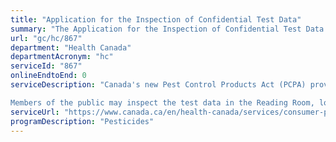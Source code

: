 ```yaml
---
title: "Application for the Inspection of Confidential Test Data"
summary: "The Application for the Inspection of Confidential Test Data service from Health Canada is not available end-to-end online, according to the GC Service Inventory."
url: "gc/hc/867"
department: "Health Canada"
departmentAcronym: "hc"
serviceId: "867"
onlineEndtoEnd: 0
serviceDescription: "Canada's new Pest Control Products Act (PCPA) provides the public with the opportunity to inspect the scientific test data supporting pesticide registration decisions.

Members of the public may inspect the test data in the Reading Room, located at the PMRA's National Head Office in Ottawa, Ontario. (PMRA)"
serviceUrl: "https://www.canada.ca/en/health-canada/services/consumer-product-safety/pesticides-pest-management/public/protecting-your-health-environment/public-registry/inspection-confidential-test-data-supporting-pesticide-registration-decisions-guidance-document.html"
programDescription: "Pesticides"
---
```

